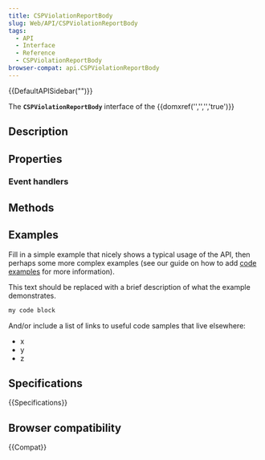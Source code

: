 ```yaml
---
title: CSPViolationReportBody
slug: Web/API/CSPViolationReportBody
tags:
  - API
  - Interface
  - Reference
  - CSPViolationReportBody
browser-compat: api.CSPViolationReportBody
---
```

{{DefaultAPISidebar("")}}

The **`CSPViolationReportBody`** interface of the {{domxref('','','','true')}} 

## Description

 

## Properties



### Event handlers



## Methods



## Examples

Fill in a simple example that nicely shows a typical usage of the API, then perhaps some more complex examples (see our guide on how to add [code examples](/en-US/docs/MDN/Contribute/Structures/Code_examples) for more information).

This text should be replaced with a brief description of what the example demonstrates.

```js
my code block
```

And/or include a list of links to useful code samples that live elsewhere:

*   x
*   y
*   z

## Specifications

{{Specifications}}

## Browser compatibility

{{Compat}}

